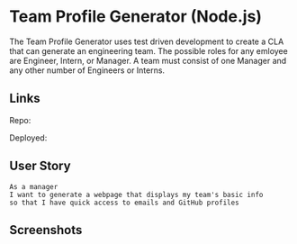 # Team Profile Generator (Node.js)

The Team Profile Generator uses test driven development to create a CLA that can generate an engineering team. The possible roles for any emloyee are Engineer, Intern, or Manager. A team must consist of one Manager and any other number of Engineers or Interns. 

## Links

Repo:

Deployed:


## User Story
```
As a manager
I want to generate a webpage that displays my team's basic info
so that I have quick access to emails and GitHub profiles
```

## Screenshots
